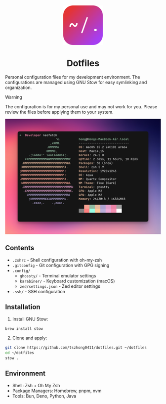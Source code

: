 <p align="center">
  <img src="images/logo.png" height="128">
  <h1 align="center">Dotfiles</h1>
</p>

Personal configuration files for my development environment. The configurations are managed using GNU Stow for easy symlinking and organization.

> [!WARNING]
> The configuration is for my personal use and may not work for you. Please review the files before applying them to your system.

![Header](images/header.png)

## Contents

- `.zshrc` - Shell configuration with oh-my-zsh
- `.gitconfig` - Git configuration with GPG signing
- `.config/`
  - `ghossty/` - Terminal emulator settings
  - `karabiner/` - Keyboard customization (macOS)
  - `zed/settings.json` - Zed editor settings
- `.ssh/` - SSH configuration

## Installation

1. Install GNU Stow:

```bash
brew install stow
```

2. Clone and apply:

```bash
git clone https://github.com/tszhong0411/dotfiles.git ~/dotfiles
cd ~/dotfiles
stow .
```

## Environment

- Shell: Zsh + Oh My Zsh
- Package Managers: Homebrew, pnpm, nvm
- Tools: Bun, Deno, Python, Java
